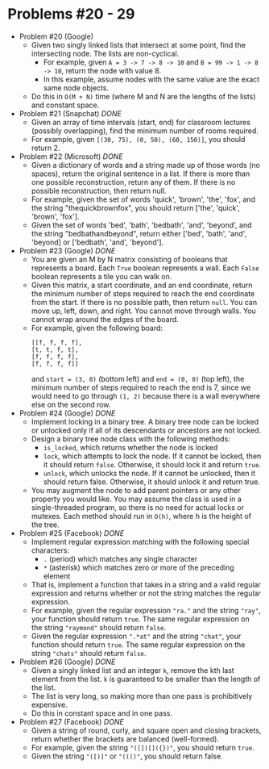 # Problems #20 - 29

* Problem #20 (Google)
    * Given two singly linked lists that intersect at some point, find the intersecting node.
      The lists are non-cyclical.
      * For example, given `A = 3 -> 7 -> 8 -> 10` and `B = 99 -> 1 -> 8 -> 10`, return the node
        with value 8.
      * In this example, assume nodes with the same value are the exact same node objects.
    * Do this in `O(M + N)` time (where M and N are the lengths of the lists) and constant space.
* Problem #21 (Snapchat) *DONE*
    * Given an array of time intervals (start, end) for classroom lectures (possibly overlapping),
      find the minimum number of rooms required.
    * For example, given `[(30, 75), (0, 50), (60, 150)]`, you should return 2.
* Problem #22 (Microsoft) *DONE*
    * Given a dictionary of words and a string made up of those words (no spaces), return the original
      sentence in a list. If there is more than one possible reconstruction, return any of them. If
      there is no possible reconstruction, then return null.
    * For example, given the set of words 'quick', 'brown', 'the', 'fox', and the string "thequickbrownfox",
      you should return ['the', 'quick', 'brown', 'fox'].
    * Given the set of words 'bed', 'bath', 'bedbath', 'and', 'beyond', and the string "bedbathandbeyond",
      return either ['bed', 'bath', 'and', 'beyond] or ['bedbath', 'and', 'beyond'].
* Problem #23 (Google) *DONE*
    * You are given an M by N matrix consisting of booleans that represents a board. Each `True` boolean
      represents a wall. Each `False` boolean represents a tile you can walk on.
    * Given this matrix, a start coordinate, and an end coordinate, return the minimum number of steps
      required to reach the end coordinate from the start. If there is no possible path, then return `null`.
      You can move up, left, down, and right. You cannot move through walls. You cannot wrap around the edges
      of the board.
    * For example, given the following board:
      ```
      [[f, f, f, f],
      [t, t, f, t],
      [f, f, f, f],
      [f, f, f, f]]
      ```
      and `start = (3, 0)` (bottom left) and `end = (0, 0)` (top left), the minimum number of steps required
      to reach the end is 7, since we would need to go through `(1, 2)` because there is a wall everywhere else
      on the second row.
* Problem #24 (Google) *DONE*
    * Implement locking in a binary tree. A binary tree node can be locked or unlocked only if all of its
      descendants or ancestors are not locked.
    * Design a binary tree node class with the following methods:
      * `is_locked`, which returns whether the node is locked
      * `lock`, which attempts to lock the node. If it cannot be locked, then it should return `false`.
        Otherwise, it should lock it and return `true`.
      * `unlock`, which unlocks the node. If it cannot be unlocked, then it should return false. Otherwise,
        it should unlock it and return true.
    * You may augment the node to add parent pointers or any other property you would like. You may assume
      the class is used in a single-threaded program, so there is no need for actual locks or mutexes. Each
      method should run in `O(h)`, where h is the height of the tree.
* Problem #25 (Facebook) *DONE*
    * Implement regular expression matching with the following special characters:
      * `.` (period) which matches any single character
      * `*` (asterisk) which matches zero or more of the preceding element
    * That is, implement a function that takes in a string and a valid regular expression and returns whether
      or not the string matches the regular expression.
    * For example, given the regular expression `"ra."` and the string `"ray"`, your function should return `true`.
      The same regular expression on the string `"raymond"` should return `false`.
    * Given the regular expression `".*at"` and the string `"chat"`, your function should return `true`. The same
      regular expression on the string `"chats"` should return `false`.
* Problem #26 (Google) *DONE*
    * Given a singly linked list and an integer `k`, remove the kth last element from the list. `k` is guaranteed
      to be smaller than the length of the list.
    * The list is very long, so making more than one pass is prohibitively expensive.
    * Do this in constant space and in one pass.
* Problem #27 (Facebook) *DONE*
    * Given a string of round, curly, and square open and closing brackets, return whether the brackets are
      balanced (well-formed).
    * For example, given the string `"([])[]({})"`, you should return `true`.
    * Given the string `"([)]"` or `"((()"`, you should return false.
